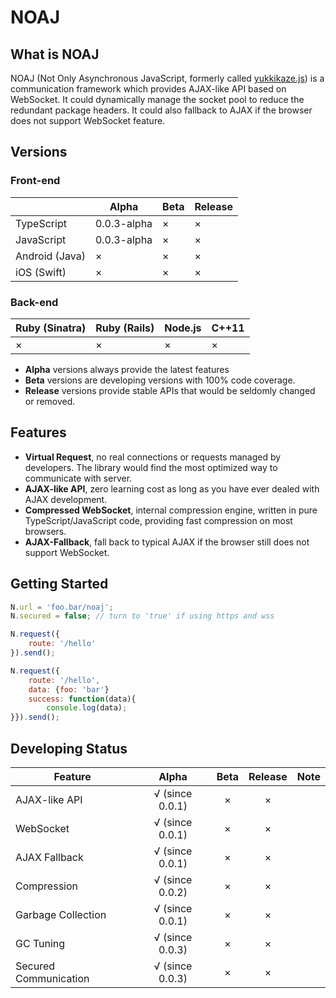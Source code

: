 # NOAJ

## What is NOAJ
NOAJ (Not Only Asynchronous JavaScript, formerly called [yukkikaze.js](https://github.com/dsh0416/yukkikaze.js)) is a communication framework which provides AJAX-like API based on WebSocket. It could dynamically manage the socket pool to reduce the redundant package headers. It could also fallback to AJAX if the browser does not support WebSocket feature.

## Versions

### Front-end

|                | Alpha       | Beta | Release |
| -------------- | ----------- | ---- | ------- |
| TypeScript     | 0.0.3-alpha | ×    | ×       |
| JavaScript     | 0.0.3-alpha | ×    | ×       |
| Android (Java) | ×           | ×    | ×       |
| iOS (Swift)    | ×           | ×    | ×       |

### Back-end

| Ruby (Sinatra) | Ruby (Rails) | Node.js | C++11 |
| -------------- | ------------ | ------- | ----- |
| ×              | ×            | ×       | ×     |

* **Alpha** versions always provide the latest features
* **Beta** versions are developing versions with 100% code coverage.
* **Release** versions provide stable APIs that would be seldomly changed or removed.

## Features

- **Virtual Request**, no real connections or requests managed by developers. The library would find the most optimized way to communicate with server.
- **AJAX-like API**, zero learning cost as long as you have ever dealed with AJAX development.
- **Compressed WebSocket**, internal compression engine, written in pure TypeScript/JavaScript code, providing fast compression on most browsers.
- **AJAX-Fallback**, fall back to typical AJAX if the browser still does not support WebSocket.

## Getting Started

```javascript
N.url = 'foo.bar/noaj';
N.secured = false; // turn to 'true' if using https and wss

N.request({
    route: '/hello'
}).send();

N.request({
    route: '/hello',
    data: {foo: 'bar'}
    success: function(data){
        console.log(data);
}}).send();
```

## Developing Status

| Feature               |      Alpha      | Beta | Release | Note |
| --------------------- | :-------------: | :--: | :-----: | ---: |
| AJAX-like API         | √ (since 0.0.1) |  ×   |    ×    |      |
| WebSocket             | √ (since 0.0.1) |  ×   |    ×    |      |
| AJAX Fallback         | √ (since 0.0.1) |  ×   |    ×    |      |
| Compression           | √ (since 0.0.2) |  ×   |    ×    |      |
| Garbage Collection    | √ (since 0.0.1) |  ×   |    ×    |      |
| GC Tuning             | √ (since 0.0.3) |  ×   |    ×    |      |
| Secured Communication | √ (since 0.0.3) |  ×   |    ×    |      |

